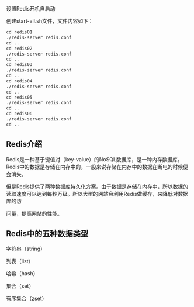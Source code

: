 设置Redis开机自启动

创建start-all.sh文件，文件内容如下：

```html
cd redis01
./redis-server redis.conf
cd ..
cd redis02
./redis-server redis.conf
cd ..
cd redis03
./redis-server redis.conf
cd ..
cd redis04
./redis-server redis.conf
cd ..
cd redis05
./redis-server redis.conf
cd ..
cd redis06
./redis-server redis.conf
cd ..
```
## Redis介绍

Redis是一种基于键值对（key-value）的NoSQL数据库，是一种内存数据库。Redis中的数据是存储在内存中的，一般来说存储在内存中的数据在断电的时候便会消失，

但是Redis提供了两种数据库持久化方案。由于数据是存储在内存中，所以数据的读取速度可以达到每秒万级。所以大型的网站会利用Redis做缓存，来降低对数据库的访

问量，提高网站的性能。

## Redis中的五种数据类型

字符串（string）

列表（list）

哈希（hash）

集合（set）

有序集合（zset）


